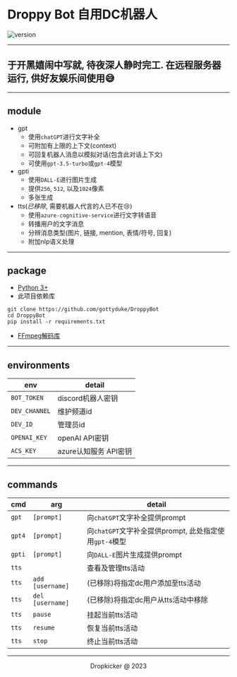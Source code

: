 # Droppy Bot 自用DC机器人
![version](https://img.shields.io/badge/DroppyBot-0.6.10-R.svg)


---
于开黑嬉闹中写就, 待夜深人静时完工. 在远程服务器运行, 供好友娱乐间使用😅
---

---
## module
+ gpt
  + 使用`chatGPT`进行文字补全
  + 可附加有上限的上下文(context)
  + 可回复机器人消息以模拟对话(包含此对话上下文)
  + 可使用`gpt-3.5-turbo`或`gpt-4`模型
+ gpti
  + 使用`DALL-E`进行图片生成
  + 提供`256`, `512`, 以及`1024`像素
  + 多张生成
+ tts(*已移除*, 需要机器人代言的人已不在😢)
  + 使用`azure-cognitive-service`进行文字转语音
  + 转播用户的文字消息
  + 分辨消息类型(图片, 链接, mention, 表情/符号, 回复)
  + 附加nlp语义处理


---
## package
+ [Python 3+](https://www.python.org/downloads/)
+ 此项目依赖库
```
git clone https://github.com/gottyduke/DroppyBot
cd DroppyBot
pip install -r requirements.txt
```
+ [FFmpeg解码库](https://ffmpeg.org/download.html)


---
## environments
| env           | detail                |
| ------------- | --------------------- |
| `BOT_TOKEN`   | discord机器人密钥     |
| `DEV_CHANNEL` | 维护频道id            |
| `DEV_ID`      | 管理员id              |
| `OPENAI_KEY`  | openAI API密钥        |
| `ACS_KEY`     | azure认知服务 API密钥 |


---
## commands
| cmd    | arg              | detail                                                 |
| ------ | ---------------- | ------------------------------------------------------ |
| `gpt`  | `[prompt]`       | 向`chatGPT`文字补全提供prompt                          |
| `gpt4` | `[prompt]`       | 向`chatGPT`文字补全提供prompt, 此处指定使用`gpt-4`模型 |
| `gpti` | `[prompt]`       | 向`DALL-E`图片生成提供prompt                           |
| `tts`  |                  | 查看及管理tts活动                                      |
| `tts`  | `add [username]` | (已移除)将指定dc用户添加至tts活动                      |
| `tts`  | `del [username]` | (已移除)将指定dc用户从tts活动中移除                    |
| `tts`  | `pause`          | 挂起当前tts活动                                        |
| `tts`  | `resume`         | 恢复当前tts活动                                        |
| `tts`  | `stop`           | 终止当前tts活动                                        |

---
<p align="center">Dropkicker @ 2023</p>
